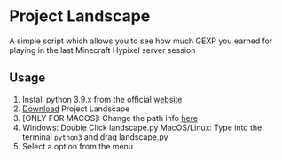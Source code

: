 # Project Landscape
A simple script which allows you to see how much GEXP you earned for playing in the last Minecraft Hypixel server session

## Usage
1. Install python 3.9.x from the official [website](https://www.python.org/downloads/)
2. [Download](https://github.com/Vincenzo160/project-landscape/releases) Project Landscape
3. [ONLY FOR MACOS]: Change the path info [here](https://github.com/Vincenzo160/project-landscape/wiki/Setting-the-path-for-the-MacOS-Version)
4. Windows: Double Click landscape.py MacOS/Linux: Type into the terminal `python3` and drag landscape.py
5. Select a option from the menu

